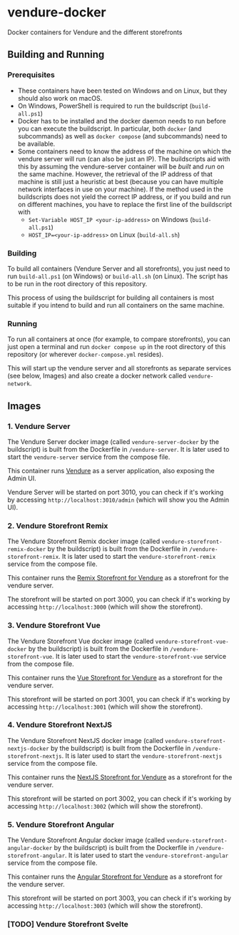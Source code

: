 # vendure-docker

Docker containers for Vendure and the different storefronts

## Building and Running

### Prerequisites

- These containers have been tested on Windows and on Linux, but they should also work on macOS.
- On Windows, PowerShell is required to run the buildscript (`build-all.ps1`)
- Docker has to be installed and the docker daemon needs to run before you can execute the buildscript. In particular,
  both `docker` (and subcommands) as well as `docker compose` (and subcommands) need to be available.
- Some containers need to know the address of the machine on which the vendure server will run (can also be just
  an IP). The buildscripts aid with this by assuming the vendure-server container will be _built_ and _run_ on the same
  machine. However, the retrieval of the IP address of that machine is still just a heuristic at best (because you can
  have multiple network interfaces in use on your machine). If the method used in the buildscripts does not yield the
  correct IP address, or if you build and run on different machines, you have to replace the first line of the
  buildscript with
    - `Set-Variable HOST_IP <your-ip-address>` on Windows (`build-all.ps1`)
    - `HOST_IP=<your-ip-address>` on Linux (`build-all.sh`)

### Building

To build all containers (Vendure Server and all storefronts), you just need to run `build-all.ps1` (on Windows)
or `build-all.sh` (on Linux). The script has to be run in the root directory of this repository.

This process of using the buildscript for building all containers is most suitable if you intend to build and run all
containers on the same machine.

### Running

To run all containers at once (for example, to compare storefronts), you can just open a terminal and
run `docker compose up` in the root directory of this repository (or wherever `docker-compose.yml` resides).

This will start up the vendure server and all storefronts as separate services (see below, Images) and also create a
docker network called `vendure-network`.

## Images

### 1. Vendure Server

The Vendure Server docker image (called `vendure-server-docker` by the buildscript) is built from the Dockerfile
in `/vendure-server`. It is later used to start the `vendure-server` service from the compose file.

This container runs [Vendure](https://www.vendure.io/) as a server application, also exposing the Admin UI.

Vendure Server will be started on port 3010, you can check if it's working by accessing `http://localhost:3010/admin`
(which will show you the Admin UI).

### 2. Vendure Storefront Remix

The Vendure Storefront Remix docker image (called `vendure-storefront-remix-docker` by the buildscript) is built from
the Dockerfile in `/vendure-storefront-remix`. It is later used to start the `vendure-storefront-remix` service from the
compose file.

This container runs the [Remix Storefront for Vendure](https://github.com/vendure-ecommerce/storefront-remix-starter) as
a storefront for the vendure server.

The storefront will be started on port 3000, you can check if it's working by accessing `http://localhost:3000` (which
will show the storefront).

### 3. Vendure Storefront Vue

The Vendure Storefront Vue docker image (called `vendure-storefront-vue-docker` by the buildscript) is built from the
Dockerfile in `/vendure-storefront-vue`. It is later used to start the `vendure-storefront-vue` service from the compose
file.

This container runs the [Vue Storefront for Vendure](https://docs.vuestorefront.io/vendure/) as a storefront for the
vendure server.

This storefront will be started on port 3001, you can check if it's working by accessing `http://localhost:3001` (which
will show the storefront).

### 4. Vendure Storefront NextJS

The Vendure Storefront NextJS docker image (called `vendure-storefront-nextjs-docker` by the buildscript) is built from
the Dockerfile in `/vendure-storefront-nextjs`. It is later used to start the `vendure-storefront-nextjs` service from
the compose file.

This container runs the
[NextJS Storefront for Vendure](https://github.com/vercel/commerce/blob/main/packages/vendure/README.md) as a storefront
for the vendure server.

This storefront will be started on port 3002, you can check if it's working by accessing `http://localhost:3002` (which
will show the storefront).

### 5. Vendure Storefront Angular

The Vendure Storefront Angular docker image (called `vendure-storefront-angular-docker` by the buildscript) is built
from
the Dockerfile in `/vendure-storefront-angular`. It is later used to start the `vendure-storefront-angular` service from
the compose file.

This container runs
the [Angular Storefront for Vendure](https://github.com/vendure-ecommerce/storefront-angular-starter) as a storefront
for the vendure server.

This storefront will be started on port 3003, you can check if it's working by accessing `http://localhost:3003` (which
will show the storefront).

### [TODO] Vendure Storefront Svelte